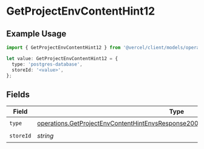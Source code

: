 # GetProjectEnvContentHint12

## Example Usage

```typescript
import { GetProjectEnvContentHint12 } from '@vercel/client/models/operations';

let value: GetProjectEnvContentHint12 = {
  type: 'postgres-database',
  storeId: '<value>',
};
```

## Fields

| Field     | Type                                                                                                                                                                                         | Required           | Description |
| --------- | -------------------------------------------------------------------------------------------------------------------------------------------------------------------------------------------- | ------------------ | ----------- |
| `type`    | [operations.GetProjectEnvContentHintEnvsResponse200ApplicationJSONResponseBody112Type](../../models/operations/getprojectenvcontenthintenvsresponse200applicationjsonresponsebody112type.md) | :heavy_check_mark: | N/A         |
| `storeId` | _string_                                                                                                                                                                                     | :heavy_check_mark: | N/A         |
